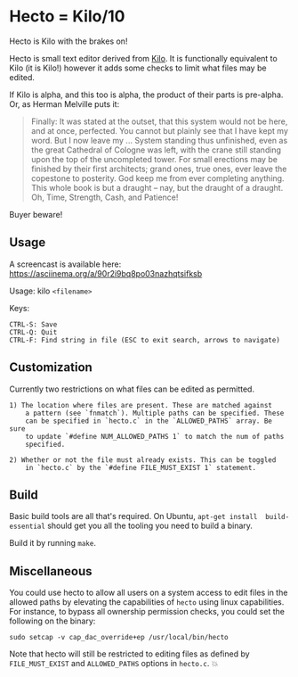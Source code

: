 Hecto = Kilo/10
===============

Hecto is Kilo with the brakes on!

Hecto is small text editor derived from [Kilo](linkit). It is functionally
equivalent to Kilo (it is Kilo!) however it adds some checks to limit what
files may be edited. 

If Kilo is alpha, and this too is alpha, the product of their parts is 
pre-alpha. Or, as Herman Melville puts it:

> Finally: It was stated at the outset, that this system would not be here, 
> and at once, perfected. You cannot but plainly see that I have kept 
> my word. But I now leave my ... System standing thus unfinished, even 
> as the great Cathedral of Cologne was left, with the crane still standing 
> upon the top of the uncompleted tower. For small erections may be finished 
> by their first architects; grand ones, true ones, ever leave the 
> copestone to posterity. God keep me from ever completing anything. 
> This whole book is but a draught – nay, but the draught of a draught. 
> Oh, Time, Strength, Cash, and Patience!

Buyer beware!


Usage
-----

A screencast is available here: https://asciinema.org/a/90r2i9bq8po03nazhqtsifksb

Usage: kilo `<filename>`

Keys:

    CTRL-S: Save
    CTRL-Q: Quit
    CTRL-F: Find string in file (ESC to exit search, arrows to navigate)


Customization
-------------
Currently two restrictions on what files can be edited as permitted.

    1) The location where files are present. These are matched against 
        a pattern (see `fnmatch`). Multiple paths can be specified. These
        can be specified in `hecto.c` in the `ALLOWED_PATHS` array. Be sure
        to update `#define NUM_ALLOWED_PATHS 1` to match the num of paths
        specified.

    2) Whether or not the file must already exists. This can be toggled 
        in `hecto.c` by the `#define FILE_MUST_EXIST 1` statement.


Build
-----
Basic build tools are all that's required. On Ubuntu, `apt-get install 
build-essential` should get you all the tooling you need to build a 
binary.

Build it by running `make`.


Miscellaneous
-------------
You could use hecto to allow all users on a system access to edit files
in the allowed paths by elevating the capabilities of `hecto` using linux
capabilities. For instance, to bypass all ownership permission checks, you 
could set the following on the binary:

```
sudo setcap -v cap_dac_override+ep /usr/local/bin/hecto
```

Note that hecto will still be restricted to editing files as defined by
`FILE_MUST_EXIST` and `ALLOWED_PATHS` options in `hecto.c`. :boom:
